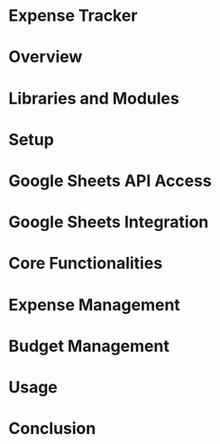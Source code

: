 # Expense Tracker 
# Overview
# Libraries and Modules
# Setup
# Google Sheets API Access
# Google Sheets Integration
# Core Functionalities
# Expense Management
# Budget Management
# Usage
# Conclusion
